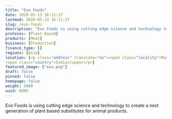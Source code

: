 ```yaml
---
title: "Evo Foods"
date: 2020-05-13 16:11:17
lastmod: 2020-05-13 16:11:17
slug: /evo-foods
description: "Evo Foods is using cutting edge science and technology to create a next generation of plant based substitutes for animal products."
proteins: [Plant-Based]
products: [Meat]
business: [Production]
finance_type: []
regions: [Asia]
location: [<p class="address" translate="no"><span class="locality">Mumbai</span> <span class="postal-code">400070</span><br>
<span class="country">India</span></p>]
featured_image: ["evo.png"]
draft: false
pinned: false
homepage: false
weight: 5000
uuid: 6885
---
```

<p>Evo Foods is using cutting edge science and technology to create a next generation of plant based substitutes for animal products.</p>
